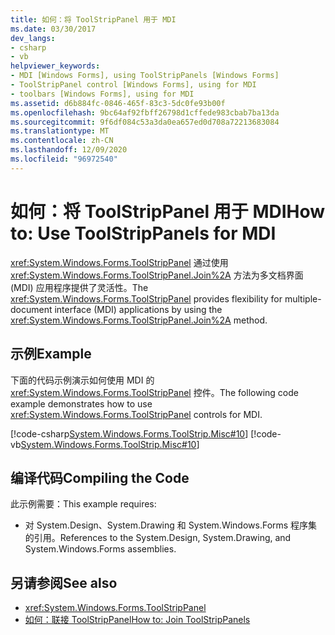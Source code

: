 ```yaml
---
title: 如何：将 ToolStripPanel 用于 MDI
ms.date: 03/30/2017
dev_langs:
- csharp
- vb
helpviewer_keywords:
- MDI [Windows Forms], using ToolStripPanels [Windows Forms]
- ToolStripPanel control [Windows Forms], using for MDI
- toolbars [Windows Forms], using for MDI
ms.assetid: d6b884fc-0846-465f-83c3-5dc0fe93b00f
ms.openlocfilehash: 9bc64af92fbff26798d1cffede983cbab7ba13da
ms.sourcegitcommit: 9f6df084c53a3da0ea657ed0d708a72213683084
ms.translationtype: MT
ms.contentlocale: zh-CN
ms.lasthandoff: 12/09/2020
ms.locfileid: "96972540"
---
```

# <a name="how-to-use-toolstrippanels-for-mdi"></a><span data-ttu-id="b7495-102">如何：将 ToolStripPanel 用于 MDI</span><span class="sxs-lookup"><span data-stu-id="b7495-102">How to: Use ToolStripPanels for MDI</span></span>
<span data-ttu-id="b7495-103"><xref:System.Windows.Forms.ToolStripPanel> 通过使用 <xref:System.Windows.Forms.ToolStripPanel.Join%2A> 方法为多文档界面 (MDI) 应用程序提供了灵活性。</span><span class="sxs-lookup"><span data-stu-id="b7495-103">The <xref:System.Windows.Forms.ToolStripPanel> provides flexibility for multiple-document interface (MDI) applications by using the <xref:System.Windows.Forms.ToolStripPanel.Join%2A> method.</span></span>  
  
## <a name="example"></a><span data-ttu-id="b7495-104">示例</span><span class="sxs-lookup"><span data-stu-id="b7495-104">Example</span></span>  
 <span data-ttu-id="b7495-105">下面的代码示例演示如何使用 MDI 的 <xref:System.Windows.Forms.ToolStripPanel> 控件。</span><span class="sxs-lookup"><span data-stu-id="b7495-105">The following code example demonstrates how to use <xref:System.Windows.Forms.ToolStripPanel> controls for MDI.</span></span>  
  
 [!code-csharp[System.Windows.Forms.ToolStrip.Misc#10](~/samples/snippets/csharp/VS_Snippets_Winforms/System.Windows.Forms.ToolStrip.Misc/CS/Program.cs#10)]
 [!code-vb[System.Windows.Forms.ToolStrip.Misc#10](~/samples/snippets/visualbasic/VS_Snippets_Winforms/System.Windows.Forms.ToolStrip.Misc/VB/Program.vb#10)]  
  
## <a name="compiling-the-code"></a><span data-ttu-id="b7495-106">编译代码</span><span class="sxs-lookup"><span data-stu-id="b7495-106">Compiling the Code</span></span>  
 <span data-ttu-id="b7495-107">此示例需要：</span><span class="sxs-lookup"><span data-stu-id="b7495-107">This example requires:</span></span>  
  
- <span data-ttu-id="b7495-108">对 System.Design、System.Drawing 和 System.Windows.Forms 程序集的引用。</span><span class="sxs-lookup"><span data-stu-id="b7495-108">References to the System.Design, System.Drawing, and System.Windows.Forms assemblies.</span></span>  
  
## <a name="see-also"></a><span data-ttu-id="b7495-109">另请参阅</span><span class="sxs-lookup"><span data-stu-id="b7495-109">See also</span></span>

- <xref:System.Windows.Forms.ToolStripPanel>
- [<span data-ttu-id="b7495-110">如何：联接 ToolStripPanel</span><span class="sxs-lookup"><span data-stu-id="b7495-110">How to: Join ToolStripPanels</span></span>](how-to-join-toolstrippanels.md)
